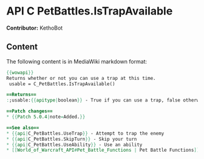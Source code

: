 # API C PetBattles.IsTrapAvailable

**Contributor:** KethoBot

## Content

The following content is in MediaWiki markdown format:

```mediawiki
{{wowapi}}
Returns whether or not you can use a trap at this time.
 usable = C_PetBattles.IsTrapAvailable()

==Returns==
:;usable:{{apitype|boolean}} - True if you can use a trap, false otherwise.

==Patch changes==
* {{Patch 5.0.4|note=Added.}}

==See also==
* {{api|C_PetBattles.UseTrap}} - Attempt to trap the enemy
* {{api|C_PetBattles.SkipTurn}} - Skip your turn
* {{api|C_PetBattles.UseAbility}} - Use an ability
* [[World_of_Warcraft_API#Pet_Battle_Functions | Pet Battle Functions]]
```
